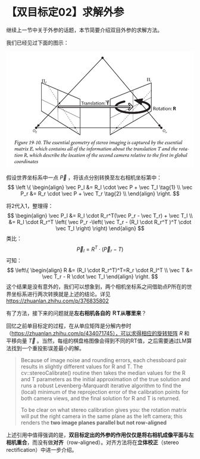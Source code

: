 # 【双目标定02】求解外参

继续上一节中关于外参的话题，本节简要介绍双目外参的求解方法。

我们已经见过下面的图示：

![image-20220126150156556](images/image-20220126150156556.png)

假设世界坐标系中一点 $\vec P$ ，将该点分别转换至左右相机坐标第中：
$$
\left \{
\begin{align}
\vec P_l &= R_l \cdot \vec P + \vec T_l \tag{1} \\
\vec P_r &= R_r \cdot \vec P + \vec T_r \tag{2} \\
\end{align}
\right.
$$

将2代入1，整理得：
$$
\begin{align}
\vec P_l &= R_l \cdot R_r^T(\vec P_r - \vec T_r) + \vec T_l \\
&= R_l \cdot R_r^T \left( \vec P_r -\left( \vec T_r - (R_l \cdot R_r^T )^T \cdot \vec T_l \right) \right)
\end{align}
$$
类比：
$$
\vec P_l = R^T \cdot (\vec P_r - T)
$$
可知：
$$
\left\{
\begin{align}
R &= (R_l \cdot R_r^T)^T=R_r \cdot R_l^T \\
\vec T &= \vec T_r - R \cdot \vec T_l
\end{align}
\right.
$$
这个结果是没有意外的，我们可以想象到，两个相机坐标系之间借助点P所在的世界坐标系进行两次转换就是上述的结论。详见 https://zhuanlan.zhihu.com/p/376835802

有了方法，接下来的问题就是**左右相机各自的 ＲT从哪里来**？

回忆之前单目标定的过程，在从单应矩阵是分解内参时（https://zhuanlan.zhihu.com/p/434071745），可以求得相应的旋转矩阵 $R$ 和平移向量 $\vec T$ 。当然，每组的棋盘格图像会得到不同的RT值，之后需要通过LM算法找到一个重投影误差最小的解。

> Because of image noise and rounding errors, each chessboard pair results in slightly different values for R and T. The cv::stereoCalibrate() routine then takes the median values for the R and T parameters as the initial approximation of the true solution and runs a robust Levenberg-Marquardt iterative algorithm to find the (local) minimum of the reprojection error of the calibration points for both camera views, and the final solution for R and T is returned.
>
> To be clear on what stereo calibration gives you: the rotation matrix will put the right camera in the same plane as the left camera; this renders the **two image planes parallel but not row-aligned**

上述引用中值得强调的是，**双目标定出的外参的作用仅仅是将右相机成像平面与左相机重合**，而没有做**对齐**（row-aligned）。对齐方法将在**立体校正**（stereo rectification）中进一步介绍。


